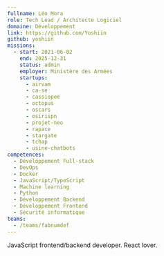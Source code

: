 ```yaml
---
fullname: Léo Mora
role: Tech Lead / Architecte Logiciel
domaine: Développement
link: https://github.com/Yoshiin
github: yoshiin
missions:
  - start: 2021-06-02
    end: 2025-12-31
    status: admin
    employer: Ministère des Armées
    startups:
      - airvam
      - ca-se
      - cassiopee
      - octopus
      - oscars
      - osirispn
      - projet-neo
      - rapace
      - stargate
      - tchap
      - usine-chatbots
competences:
  - Développement Full-stack
  - DevOps
  - Docker
  - JavaScript/TypeScript
  - Machine learning
  - Python
  - Développement Backend
  - Développement Frontend
  - Sécurité informatique
teams:
  - /teams/fabnumdef
---
```

JavaScript frontend/backend developer. React lover.